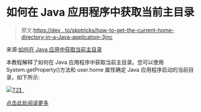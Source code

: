 # 如何在 Java 应用程序中获取当前主目录

> 原文:[https://dev . to/skptricks/how-to-get-the-current-home-directory-in-a-Java-application-3jnc](https://dev.to/skptricks/how-to-get-the-current-home-directory-in-a-java-application-3jnc)

来源:[如何在 Java 应用中获取当前主目录](https://www.skptricks.com/2019/08/how-to-get-current-home-directory-in-java.html)

本教程解释了如何在 Java 应用程序中获取当前主目录。您可以使用 System.getProperty()方法和 user.home 属性确定 Java 应用程序启动的当前目录，如下所示:

[![](../Images/1d6e0318497e9a2d002fd55abfa2ca95.png)T2】](https://res.cloudinary.com/practicaldev/image/fetch/s--IuUBt0rG--/c_limit%2Cf_auto%2Cfl_progressive%2Cq_auto%2Cw_880/https://1.bp.blogspot.com/-2bXp-sQRD80/XUuY01amVkI/AAAAAAAADN4/l7m_5O_4ywE5E6lcFe-fxdWQq9GKNXTGgCLcBGAs/s400/how-to-get-current-home-directory-in-java.jpg)

[点击此处阅读更多](https://www.skptricks.com/2019/08/how-to-get-current-home-directory-in-java.html)